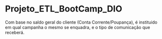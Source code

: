 # Projeto_ETL_BootCamp_DIO
Com base no saldo geral do cliente (Conta Corrente/Poupança), é instituido em qual campanha o mesmo se enquadra, e o tipo de comunicação que receberá.
